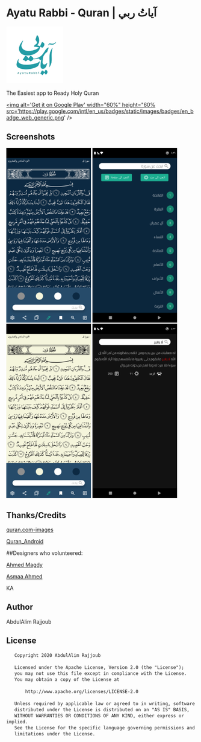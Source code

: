 # Ayatu Rabbi - Quran | آياتُ ربي

<img src="etc/logo.png" width="30%" height="30%" />

The Easiest app to Ready Holy Quran

<a href='https://play.google.com/store/apps/details?id=com.devlomi.ayaturabbi&pcampaignid=pcampaignidMKT-Other-global-all-co-prtnr-py-PartBadge-Mar2515-1'><img alt='Get it on Google Play' width="60%" height="60% src='https://play.google.com/intl/en_us/badges/static/images/badges/en_badge_web_generic.png'  /></a>


## Screenshots
<p float="left">
  <img src="etc/screenshot_1.png" width="225" /> 
  <img src="etc/screenshot_2.png" width="225" />
  <img src="etc/screenshot_3.png" width="225" />
  <img src="etc/screenshot_4.png" width="225" />
</p>


    


## Thanks/Credits
[quran.com-images](https://github.com/quran/quran.com-images)

[Quran_Android](https://github.com/quran/quran_android) 

##Designers who volunteered:

[Ahmed Magdy](https://www.behance.net/devilangil)

[Asmaa Ahmed](https://www.behance.net/Smsmahmed18595)

KA


## Author

AbdulAlim Rajjoub


## License

```
   Copyright 2020 AbdulAlim Rajjoub

   Licensed under the Apache License, Version 2.0 (the "License");
   you may not use this file except in compliance with the License.
   You may obtain a copy of the License at

       http://www.apache.org/licenses/LICENSE-2.0

   Unless required by applicable law or agreed to in writing, software
   distributed under the License is distributed on an "AS IS" BASIS,
   WITHOUT WARRANTIES OR CONDITIONS OF ANY KIND, either express or implied.
   See the License for the specific language governing permissions and
   limitations under the License.
```

